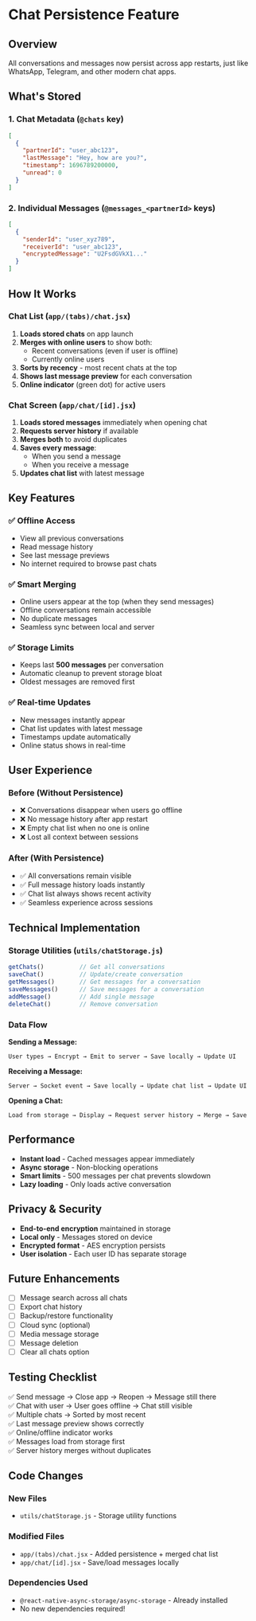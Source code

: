# Chat Persistence Feature

## Overview
All conversations and messages now persist across app restarts, just like WhatsApp, Telegram, and other modern chat apps.

## What's Stored

### 1. **Chat Metadata** (`@chats` key)
```json
[
  {
    "partnerId": "user_abc123",
    "lastMessage": "Hey, how are you?",
    "timestamp": 1696789200000,
    "unread": 0
  }
]
```

### 2. **Individual Messages** (`@messages_<partnerId>` keys)
```json
[
  {
    "senderId": "user_xyz789",
    "receiverId": "user_abc123",
    "encryptedMessage": "U2FsdGVkX1..."
  }
]
```

## How It Works

### Chat List (`app/(tabs)/chat.jsx`)
1. **Loads stored chats** on app launch
2. **Merges with online users** to show both:
   - Recent conversations (even if user is offline)
   - Currently online users
3. **Sorts by recency** - most recent chats at the top
4. **Shows last message preview** for each conversation
5. **Online indicator** (green dot) for active users

### Chat Screen (`app/chat/[id].jsx`)
1. **Loads stored messages** immediately when opening chat
2. **Requests server history** if available
3. **Merges both** to avoid duplicates
4. **Saves every message**:
   - When you send a message
   - When you receive a message
5. **Updates chat list** with latest message

## Key Features

### ✅ Offline Access
- View all previous conversations
- Read message history
- See last message previews
- No internet required to browse past chats

### ✅ Smart Merging
- Online users appear at the top (when they send messages)
- Offline conversations remain accessible
- No duplicate messages
- Seamless sync between local and server

### ✅ Storage Limits
- Keeps last **500 messages** per conversation
- Automatic cleanup to prevent storage bloat
- Oldest messages are removed first

### ✅ Real-time Updates
- New messages instantly appear
- Chat list updates with latest message
- Timestamps update automatically
- Online status shows in real-time

## User Experience

### Before (Without Persistence)
- ❌ Conversations disappear when users go offline
- ❌ No message history after app restart
- ❌ Empty chat list when no one is online
- ❌ Lost all context between sessions

### After (With Persistence)
- ✅ All conversations remain visible
- ✅ Full message history loads instantly
- ✅ Chat list always shows recent activity
- ✅ Seamless experience across sessions

## Technical Implementation

### Storage Utilities (`utils/chatStorage.js`)
```javascript
getChats()          // Get all conversations
saveChat()          // Update/create conversation
getMessages()       // Get messages for a conversation
saveMessages()      // Save messages for a conversation
addMessage()        // Add single message
deleteChat()        // Remove conversation
```

### Data Flow

**Sending a Message:**
```
User types → Encrypt → Emit to server → Save locally → Update UI
```

**Receiving a Message:**
```
Server → Socket event → Save locally → Update chat list → Update UI
```

**Opening a Chat:**
```
Load from storage → Display → Request server history → Merge → Save
```

## Performance

- **Instant load** - Cached messages appear immediately
- **Async storage** - Non-blocking operations
- **Smart limits** - 500 messages per chat prevents slowdown
- **Lazy loading** - Only loads active conversation

## Privacy & Security

- **End-to-end encryption** maintained in storage
- **Local only** - Messages stored on device
- **Encrypted format** - AES encryption persists
- **User isolation** - Each user ID has separate storage

## Future Enhancements

- [ ] Message search across all chats
- [ ] Export chat history
- [ ] Backup/restore functionality
- [ ] Cloud sync (optional)
- [ ] Media message storage
- [ ] Message deletion
- [ ] Clear all chats option

## Testing Checklist

✅ Send message → Close app → Reopen → Message still there  
✅ Chat with user → User goes offline → Chat still visible  
✅ Multiple chats → Sorted by most recent  
✅ Last message preview shows correctly  
✅ Online/offline indicator works  
✅ Messages load from storage first  
✅ Server history merges without duplicates  

## Code Changes

### New Files
- `utils/chatStorage.js` - Storage utility functions

### Modified Files
- `app/(tabs)/chat.jsx` - Added persistence + merged chat list
- `app/chat/[id].jsx` - Save/load messages locally

### Dependencies Used
- `@react-native-async-storage/async-storage` - Already installed
- No new dependencies required!
